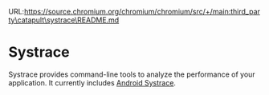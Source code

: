 URL:https://source.chromium.org/chromium/chromium/src/+/main:third_party\catapult\systrace\README.md
<!-- Copyright 2015 The Chromium Authors. All rights reserved.
     Use of this source code is governed by a BSD-style license that can be
     found in the LICENSE file.
-->
Systrace
========

Systrace provides command-line tools to analyze the performance of your
application. It currently includes
[Android Systrace](http://developer.android.com/tools/help/systrace.html).
